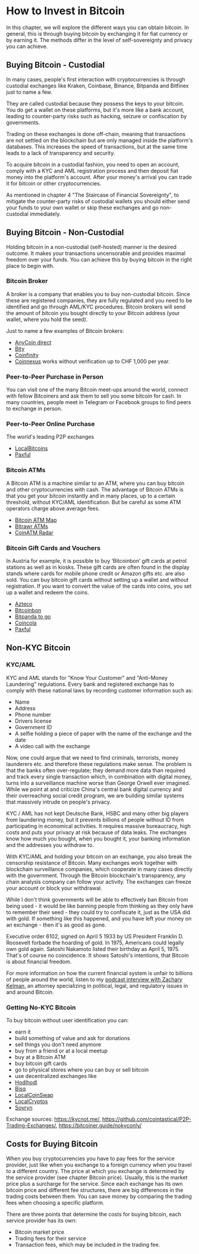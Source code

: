 # How to Invest in Bitcoin
In this chapter, we will explore the different ways you can obtain bitcoin. In general, this is through buying bitcoin by exchanging it for fiat currency or by earning it. The methods differ in the level of self-sovereignty and privacy you can achieve.

## Buying Bitcoin - Custodial
In many cases, people's first interaction with cryptocurrencies is through custodial exchanges like Kraken, Coinbase, Binance, Bitpanda and Bitfinex just to name a few.

They are called custodial because they possess the keys to your bitcoin. You do get a wallet on these platforms, but it's more like a bank account, leading to counter-party risks such as hacking, seizure or confiscation by governments.

Trading on these exchanges is done off-chain, meaning that transactions are not settled on the blockchain but are only managed inside the platform's databases. This increases the speed of transactions, but at the same time leads to a lack of transparency and security.

To acquire bitcoin in a custodial fashion, you need to open an account, comply with a KYC and AML registration process and then deposit fiat money into the platform's account. After your money's arrival you can trade it for bitcoin or other cryptocurrencies.

As mentioned in chapter 4 "The Staircase of Financial Sovereignty", to mitigate the counter-party risks of custodial wallets you should either send your funds to your own wallet or skip these exchanges and go non-custodial immediately.

## Buying Bitcoin - Non-Custodial
Holding bitcoin in a non-custodial (self-hosted) manner is the desired outcome. It makes your transactions uncensorable and provides maximal freedom over your funds. You can achieve this by buying bitcoin in the right place to begin with.

### Bitcoin Broker
A broker is a company that enables you to buy non-custodial bitcoin. Since these are registered companies, they are fully regulated and you need to be identified and go through AML/KYC procedures. Bitcoin brokers will send the amount of bitcoin you bought directly to your Bitcoin address (your wallet, where you hold the seed).

Just to name a few examples of Bitcoin brokers:

* [AnyCoin direct](https://anycoindirect.eu/)
* [Bity](https://bity.com/)
* [Coinfinity](https://coinfinity.co/start-en/)
* [Coinnexus](https://coinnexus.ch/en) works without verification up to CHF 1,000 per year.

### Peer-to-Peer Purchase in Person
You can visit one of the many Bitcoin meet-ups around the world, connect with fellow Bitcoiners and ask them to sell you some bitcoin for cash. In many countries, people meet in Telegram or Facebook groups to find peers to exchange in person.

### Peer-to-Peer Online Purchase
The world's leading P2P exchanges
* [LocalBitcoins](https://localbitcoins.com)
* [Paxful](https://paxful.com/)

### Bitcoin ATMs
A Bitcoin ATM is a machine similar to an ATM, where you can buy bitcoin and other cryptocurrencies with cash. The advantage of Bitcoin ATMs is that you get your bitcoin instantly and in many places, up to a certain threshold, without KYC/AML identification. But be careful as some ATM operators charge above average fees.

* [Bitcoin ATM Map](https://bitcoinatmmap.com/)
* [Bitrawr ATMs](https://www.bitrawr.com/bitcoin-atms)
* [CoinATM Radar](https://coinatmradar.com/)

### Bitcoin Gift Cards and Vouchers
In Austria for example, it is possible to buy ‘Bitcoinbon’ gift cards at petrol stations as well as in kiosks. These gift cards are often found in the display stands where cards for mobile phone credit or Amazon gifts etc. are also sold. You can buy bitcoin gift cards without setting up a wallet and without registration. If you want to convert the value of the cards into coins, you set up a wallet and redeem the coins.

* [Azteco](https://azte.co/)
* [Bitcoinbon](http://www.bitcoinbon.at/)
* [Bitpanda to go](https://www.bitpanda.com/de/togo)
* [Coincola](https://www.coincola.com/buy-bitcoin/gift-cards)
* [Paxful](https://paxful.com/buy-bitcoin?group=gift-cards&hasScroll=true)

## Non-KYC Bitcoin

### KYC/AML
KYC and AML stands for "Know Your Customer" and "Anti-Money Laundering" regulations. Every bank and registered exchange has to comply with these national laws by recording customer information such as:

- Name
- Address
- Phone number
- Drivers license
- Government ID
- A selfie holding a piece of paper with the name of the exchange and the date
- A video call with the exchange

Now, one could argue that we need to find criminals, terrorists, money launderers etc. and therefore these regulations make sense. The problem is that the banks often over-regulate; they demand more data than required and track every single transaction which, in combination with digital money, turns into a surveillance machine worse than George Orwell ever imagined. While we point at and criticize China's central bank digital currency and their overreaching social credit program, we are building similar systems that massively intrude on people's privacy.

KYC / AML has not kept Deutsche Bank, HSBC and many other big players from laundering money, but it prevents billions of people without ID from participating in economical activities. It requires massive bureaucracy, high costs and puts your privacy at risk because of data leaks. The exchanges know how much you bought, when you bought it, your banking information and the addresses you withdraw to.

With KYC/AML and holding your bitcoin on an exchange, you also break the censorship resistance of Bitcoin. Many exchanges work together with blockchain surveillance companies, which cooperate in many cases directly with the government. Through the Bitcoin blockchain's transparency, any chain analysis company can follow your activity. The exchanges can freeze your account or block your withdrawal.

While I don't think governments will be able to effectively ban Bitcoin from being used - it would be like banning people from thinking as they only have to remember their seed - they could try to confiscate it, just as the USA did with gold. If something like this happened, and you have left your money on an exchange - then it's as good as gone.

Executive order 6102, signed on April 5 1933 by US President Franklin D. Roosevelt forbade the hoarding of gold. In 1975, Americans could legally own gold again. Satoshi Nakamoto listed their birthday as April 5, 1975. That's of course no coincidence. It shows Satoshi's intentions, that Bitcoin is about financial freedom.

For more information on how the current financial system is unfair to billions of people around the world, listen to my [podcast interview with Zachary Kelman,](https://anita.link/80) an attorney specializing in political, legal, and regulatory issues in and around Bitcoin.

### Getting No-KYC Bitcoin

To buy bitcoin without user identification you can:

* earn it
* build something of value and ask for donations
* sell things you don't need anymore
* buy from a friend or at a local meetup
* buy at a Bitcoin ATM
* buy bitcoin gift cards
* go to physical stores where you can buy or sell bitcoin
* use decentralized exchanges like
* [Hodlhodl](https://hodlhodl.com)
* [Bisq](https://bisq.network/)
* [LocalCoinSwap](https://localcoinswap.com/buy-sell/BTC)
* [LocalCryptos](https://localcryptos.com/Bitcoin)
* [Sovryn](https://live.sovryn.app)

Exchange sources: https://kycnot.me/, https://github.com/cointastical/P2P-Trading-Exchanges/, https://bitcoiner.guide/nokyconly/

## Costs for Buying Bitcoin
When you buy cryptocurrencies you have to pay fees for the service provider, just like when you exchange to a foreign currency when you travel to a different country. The price at which you exchange is determined by the service provider (see chapter Bitcoin price). Usually, this is the market price plus a surcharge for the service. Since each exchange has its own bitcoin price and different fee structures, there are big differences in the trading costs between them. You can save money by comparing the trading fees when choosing a specific platform.

There are three points that determine the costs for buying bitcoin, each service provider has its own:
* Bitcoin market price
* Trading fees for their service
* Transaction fees, which may be included in the trading fee.

